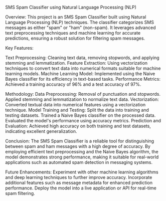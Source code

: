 SMS Spam Classifier using Natural Language Processing (NLP)

Overview:
This project is an SMS Spam Classifier built using Natural Language Processing (NLP) techniques. The classifier categorizes SMS messages as either "spam" or "ham" (non-spam). It leverages advanced text preprocessing techniques and machine learning for accurate predictions, ensuring a robust solution for filtering spam messages.

Key Features:

Text Preprocessing: Cleaning text data, removing stopwords, and applying stemming and lemmatization.
Feature Extraction: Using vectorization techniques to convert text data into numerical formats suitable for machine learning models.
Machine Learning Model: Implemented using the Naive Bayes classifier for its efficiency in text-based tasks.
Performance Metrics: Achieved a training accuracy of 96% and a test accuracy of 97%.

Methodology:
Data Preprocessing:
Removal of punctuation and stopwords.
Applied stemming and lemmatization to normalize text data.
Vectorization: Converted textual data into numerical features using a vectorization technique.
Model Training and Testing:
Split the data into training and testing datasets.
Trained a Naive Bayes classifier on the processed data.
Evaluated the model's performance using accuracy metrics.
Prediction and Evaluation:
Achieved high accuracy on both training and test datasets, indicating excellent generalization.

Conclusion:
The SMS Spam Classifier is a reliable tool for distinguishing between spam and ham messages with a high degree of accuracy. By employing efficient text preprocessing and the Naive Bayes algorithm, the model demonstrates strong performance, making it suitable for real-world applications such as automated spam detection in messaging systems.

Future Enhancements:
Experiment with other machine learning algorithms and deep learning techniques to further improve accuracy.
Incorporate additional features such as message metadata for enhanced prediction performance.
Deploy the model into a live application or API for real-time spam filtering.